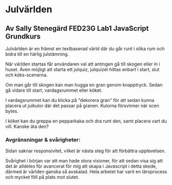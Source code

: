 # Julvärlden

## Av Sally Stenegärd FED23G Lab1 JavaScript Grundkurs

Julvärlden är en främst en textbaserad värld där du går runt i olika rum och bidra till en härlig julstämning.

När världen startas får användaren val att antingen gå till skogen eller in i huset. Även möjligt att starta ett julquiz, julquizet hittas enbart i start, slut och köks-scenerna.

Om man går till skogen kan man hugga en gran genom knapptryck. Sedan gå vidare till start, vardagsrummet eller köket.

I vardagsrummet kan du klicka på "dekorera gran" för att sedan kunna placera ut julkulor där det passar på granen. Kulorna försvinner när scen bytes.

I köket kan du greppa en pepparkaka och dra runt den, samt placera vart du vill. Kanske äta den?

### Avgränsningar & svårigheter:

Sidan saknar responsivitet, vilket är nästa steg för att förbättra upplevelsen.

Svårighet i början var att man hade stora visioner, för att sedan visa sig att det är alldeles för avancerat för mig att skapa i Javascript i detta skede, därmed är världen ganska så avskalad. Hela arbetet har varit en läroprocess och mycket föll på plats mot slutet.
